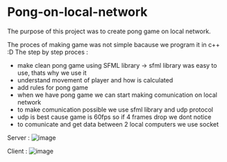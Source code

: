# Pong-on-local-network

The purpose of this project was to create pong game on local network.

The proces of making game was not simple bacause we program it in c++ :D
The step by step proces : 
  - make clean pong game using SFML library -> sfml library was easy to use, thats why we use it
  - understand movement of player and how is calculated 
  - add rules for pong game 
  - when we have pong game we can start making comunication on local network
  - to make comunication possible we use sfml library and udp protocol
  - udp is best cause game is 60fps so if 4 frames drop we dont notice
  - to comunicate and get data between 2 local computers we use socket 
  
  
Server : 
![image](https://user-images.githubusercontent.com/70257823/211001926-d186d537-e2b8-4d23-b72f-dd5f826ffc38.png)

Client : 
![image](https://user-images.githubusercontent.com/70257823/211001987-854f137b-d697-493a-a778-06239f59a781.png)
